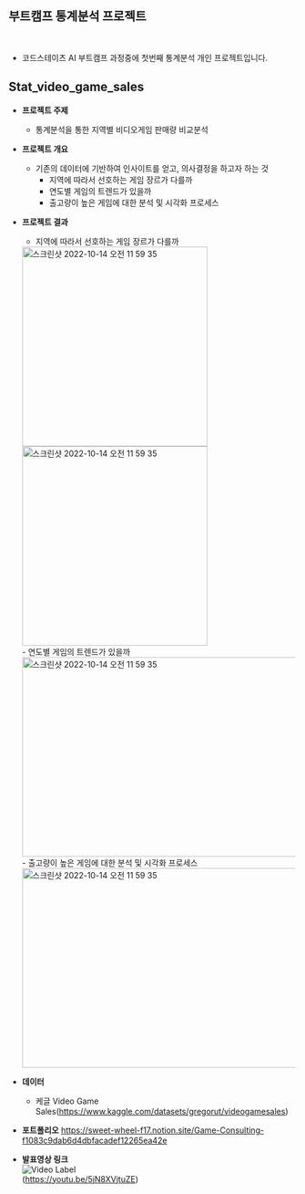 ## 부트캠프 통계분석 프로젝트
<br>

- 코드스테이츠 AI 부트캠프 과정중에 첫번째 통계분석 개인 프로젝트입니다. <br>

## Stat_video_game_sales
- **프로젝트 주제**
  - 통계분석을 통한 지역별 비디오게임 판매량 비교분석

- **프로젝트 개요**
  - 기존의 데이터에 기반하여 인사이트를 얻고, 의사결정을 하고자 하는 것 
    - 지역에 따라서 선호하는 게임 장르가 다를까
    - 연도별 게임의 트렌드가 있을까
    - 출고량이 높은 게임에 대한 분석 및 시각화 프로세스

- **프로젝트 결과**  
  - 지역에 따라서 선호하는 게임 장르가 다를까 <br>
  <img alt="스크린샷 2022-10-14 오전 11 59 35" src="https://user-images.githubusercontent.com/101457515/196030821-c68cf840-cd18-4821-b69a-f8d435856da3.png" width="325" height = '350'>
  <img alt="스크린샷 2022-10-14 오전 11 59 35" src="https://user-images.githubusercontent.com/101457515/196030846-cfac5539-15d9-4a21-8a45-4cb33234c84c.png" width="325" height = '350'>  <br>
  - 연도별 게임의 트렌드가 있을까 <br>
  <img alt="스크린샷 2022-10-14 오전 11 59 35" src="https://user-images.githubusercontent.com/101457515/196030872-dfc6e08d-fad6-4e4a-b357-0f3b9524eb75.png" width="650" height = '350'>  <br>
  - 출고량이 높은 게임에 대한 분석 및 시각화 프로세스 <br>
  <img alt="스크린샷 2022-10-14 오전 11 59 35" src="https://user-images.githubusercontent.com/101457515/196030882-fa8b090c-bd4d-4b68-a35f-d113f52d0b7e.png" width="650" height = '350'>  <br>

- **데이터**
  - 케글 Video Game Sales(https://www.kaggle.com/datasets/gregorut/videogamesales) 

- **포트폴리오**
https://sweet-wheel-f17.notion.site/Game-Consulting-f1083c9dab6d4dbfacadef12265ea42e 

- **발표영상 링크**    
![Video Label](http://img.youtube.com/vi/5jN8XVjtuZE/0.jpg) <br>
(https://youtu.be/5jN8XVjtuZE)
  

<br><br>
